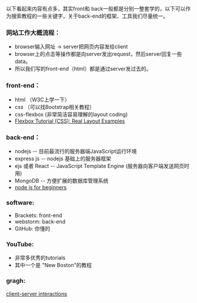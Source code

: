 以下看起来内容有点多，其实front和 back一般都是分别一整套学的，以下可以作为搜索教程的一些关键字，关于back-end的框架、工具我们尽量统一。

### 网站工作大概流程：

- browser输入网址 -> server把网页内容发给client 
- browser上的点击等操作都是向server发出request，然后server回复一些data。
- 所以我们写的front-end（html）都是通过server发过去的。

### front-end：

- html （W3C上学一下）
- css （可以找Bootstrap相关教程）
- css-flexbox (非常简洁容易理解的layout coding)
- [Flexbox Tutorial (CSS): Real Layout Examples](https://www.youtube.com/watch?v=k32voqQhODc)

### back-end：

- nodejs -- 目前最流行的服务器端JavaScript运行环境
- express js -- nodejs 基础上的服务器框架
- ejs 或者 React -- JavaScript Template Engine (服务器向客户端发送网页时用) 
- MongoDB -- 方便扩展的数据库管理系统
- [node js for beginners](https://www.youtube.com/watch?v=-u-j7uqU7sI&list=PL6gx4Cwl9DGBMdkKFn3HasZnnAqVjzHn_)

### software:

- Brackets: front-end
- webstorm: back-end 
- GitHub:  你懂的

### YouTube:

- 非常多优秀的tutorials
- 其中一个是 "New Boston"的教程

### gragh:
[client-server interactions](https://docs.google.com/drawings/d/1WvtXflHhHoZAAm0ROC6T7pDn-NMgY_rvv2lJWE-GAHg/edit?usp=sharing)
